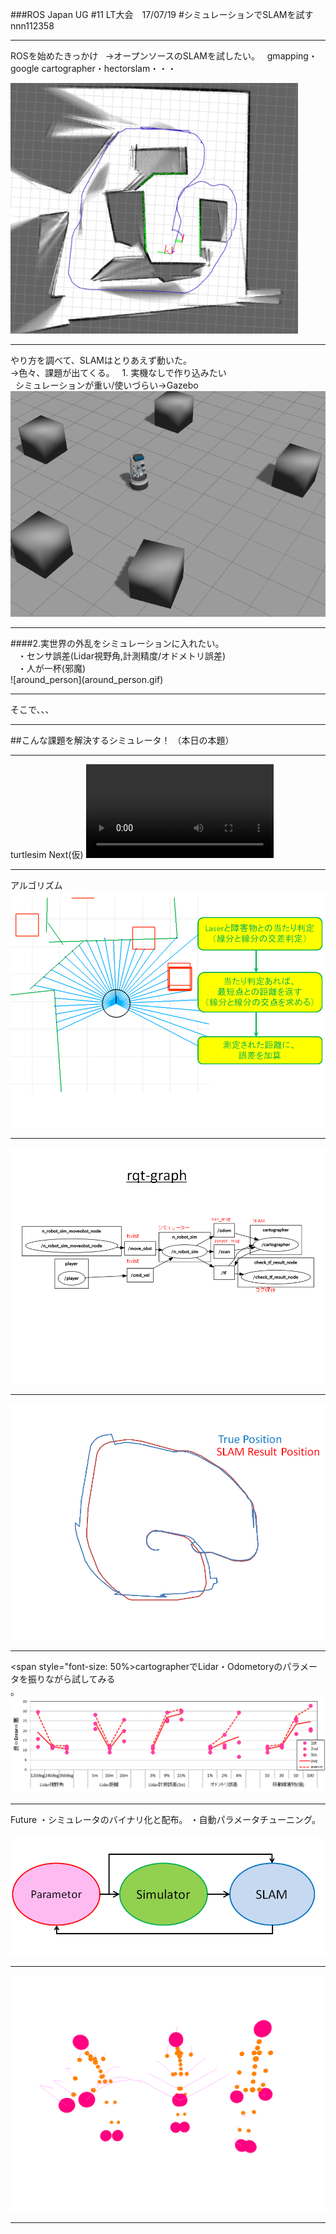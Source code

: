 ###ROS Japan UG #11 LT大会　17/07/19 
#シミュレーションでSLAMを試す
nnn112358

---

  ROSを始めたきっかけ   
 →オープンソースのSLAMを試したい。  
  gmapping・google cartographer・hectorslam・・・
  
![robot1](SLAM_image.png)


---
<div style="text-align: left;">
やり方を調べて、SLAMはとりあえず動いた。<br>
→色々、課題が出てくる。  
1. 実機なしで作り込みたい<br> 
   シミュレーションが重い/使いづらい→Gazebo <br>
 </div>
<img src="gazebo.png" alt="" >

---


<div style="text-align: left;">
####2.実世界の外乱をシミュレーションに入れたい。<br> 
&nbsp;&nbsp;&nbsp;・センサ誤差(Lidar視野角,計測精度/オドメトリ誤差)<br>
&nbsp;&nbsp;&nbsp;・人が一杯(邪魔)<br>
</div>
![around_person](around_person.gif)

---

そこで、、、    

---

##こんな課題を解決するシミュレータ！
（本日の本題）  

---

turtlesim Next(仮)
![robot_video](robot_slam_video.mp4)

---

アルゴリズム  
![robot](Lidar_cal2.png)

---
  
![robot3](Lidar_cal3.png)

---

![robot100](Lidar_cal4.png)

---
<span style="font-size: 50%>cartographerでLidar・Odometoryのパラメータを振りながら試してみる</span>	
。
![RESULT](RESULT.png)

---

Future
・シミュレータのバイナリ化と配布。
・自動パラメータチューニング。
　![Future](Future.png)

---

![thanks](thanks.gif)


---


